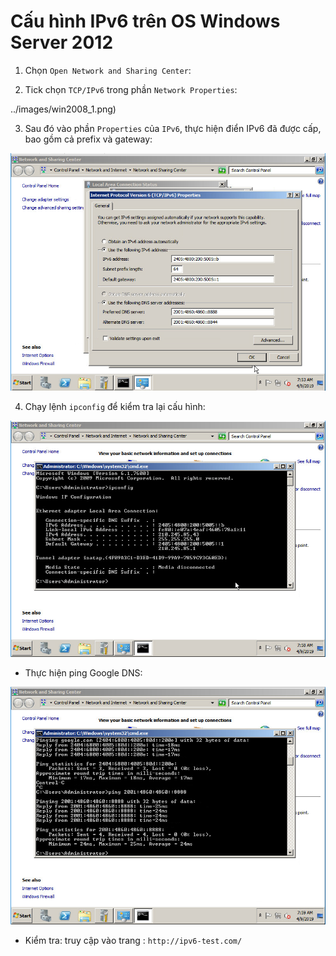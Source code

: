 # Cấu hình IPv6 trên OS Windows Server 2012

1. Chọn `Open Network and Sharing Center`:

2. Tick chọn `TCP/IPv6` trong phần `Network Properties`:

![]()../images/win2008_1.png)

3. Sau đó vào phần `Properties` của `IPv6`, thực hiện điển IPv6 đã được cấp, bao gồm cả prefix và gateway:

![](../images/win2008_2.png)

4. Chạy lệnh `ipconfig` để kiểm tra lại cấu hình:

![](../images/win2008_3.png)

- Thực hiện ping Google DNS:

![](../images/win2008_4.png)

- Kiểm tra: truy cập vào trang : `http://ipv6-test.com/`